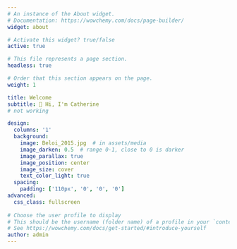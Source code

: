 ```yaml
---
# An instance of the About widget.
# Documentation: https://wowchemy.com/docs/page-builder/
widget: about

# Activate this widget? true/false
active: true

# This file represents a page section.
headless: true

# Order that this section appears on the page.
weight: 1

title: Welcome
subtitle: 👋 Hi, I'm Catherine 
# not working

design:
  columns: '1'
  background:
    image: Beloi_2015.jpg  # in assets/media
    image_darken: 0.5  # range 0-1, close to 0 is darker
    image_parallax: true
    image_position: center
    image_size: cover
    text_color_light: true
  spacing:
    padding: ['110px', '0', '0', '0']
advanced:
  css_class: fullscreen
  
# Choose the user profile to display
# This should be the username (folder name) of a profile in your `content/authors/` folder.
# See https://wowchemy.com/docs/get-started/#introduce-yourself
author: admin
---
```


